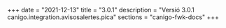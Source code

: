 +++
date        = "2021-12-13"
title       = "3.0.1"
description = "Versió 3.0.1 canigo.integration.avisosalertes.pica"
sections    = "canigo-fwk-docs"
+++